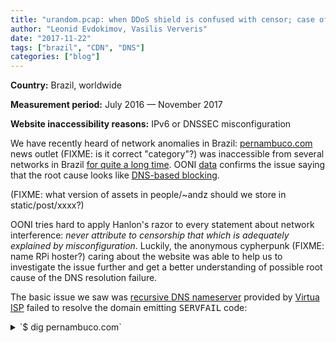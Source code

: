 ```yaml
---
title: "urandom.pcap: when DDoS shield is confused with censor; case of pernambuco.com"
author: "Leonid Evdokimov, Vasilis Ververis"
date: "2017-11-22"
tags: ["brazil", "CDN", "DNS"]
categories: ["blog"]
---
```


**Country:** Brazil, worldwide

**Measurement period:** July 2016 — November 2017

**Website inaccessibility reasons:** IPv6 or DNSSEC misconfiguration


We have recently heard of network anomalies in Brazil:
[pernambuco.com](http://pernambuco.com) news outlet (FIXME: is it correct "category"?) was
inaccessible from several networks in Brazil
[for quite a long time](https://people.torproject.org/~andz/pe/measurements.br.pernambuco.pdf).
OONI [data](https://people.torproject.org/~andz/pe/measurements.br.pernambuco.csv) confirms the issue saying that the root cause looks like
[DNS-based blocking](https://explorer.ooni.torproject.org/measurement/s3YPvS70pxtUQXG5qLv8z2wfafZ98eUzCmxcbYkvSRELpYS2mBWksZCacvAr5GqS?input=http:%2F%2Fwww.pernambuco.com%2Fdiario).

(FIXME: what version of assets in people/~andz should we store in static/post/xxxx?)

OONI tries hard to apply Hanlon's razor to every statement about network
interference: *never attribute to censorship that which is adequately explained
by misconfiguration*.  Luckily, the anonymous cypherpunk (FIXME: name RPi
hoster?) caring about the website was able to help us to investigate the issue
further and get a better understanding of possible root cause of the DNS
resolution failure.

The basic issue we saw was [recursive DNS nameserver](https://en.wikipedia.org/wiki/Domain_Name_System#Recursive_and_caching_name_server)
provided by [Virtua ISP](https://stat.ripe.net/AS28573) failed to resolve the domain emitting
<tt>SERVFAIL</tt> code:

<details><summary>`$ dig pernambuco.com`</summary>
```
; <<>> DiG 9.9.5-9+deb8u12-Debian <<>> pernambuco.com
;; global options: +cmd
;; Got answer:
;; ->>HEADER<<- opcode: QUERY, status: SERVFAIL, id: 17644
;; flags: qr rd ra; QUERY: 1, ANSWER: 0, AUTHORITY: 0, ADDITIONAL: 1

;; OPT PSEUDOSECTION:
; EDNS: version: 0, flags:; udp: 4096
;; QUESTION SECTION:
;pernambuco.com.                        IN      A

;; Query time: 14 msec
;; SERVER: 181.213.132.2#53(181.213.132.2)
;; WHEN: Tue Nov 14 16:27:07 UTC 2017
;; MSG SIZE  rcvd: 43
```
</details>

One of the ways to check if the domain is blocked by some local DNS policy is
an attempt to resolve it directly through [authoritative nameserver](https://en.wikipedia.org/wiki/Domain_Name_System#Authoritative_name_server).
If DNS name resolution works that way it suggests that the case *MAY* be some
misconfiguration and not a DNS-based filtering. And `pernambuco.com` domain was
passing the test:

<details><summary>`$ dig +trace pernambuco.com`</summary>
```
; <<>> DiG 9.9.5-9+deb8u12-Debian <<>> +trace pernambuco.com
;; global options: +cmd
.                       369185  IN      NS      h.root-servers.net.
.                       369185  IN      NS      i.root-servers.net.
.                       369185  IN      NS      e.root-servers.net.
.                       369185  IN      NS      d.root-servers.net.
.                       369185  IN      NS      m.root-servers.net.
.                       369185  IN      NS      f.root-servers.net.
.                       369185  IN      NS      j.root-servers.net.
.                       369185  IN      NS      b.root-servers.net.
.                       369185  IN      NS      k.root-servers.net.
.                       369185  IN      NS      c.root-servers.net.
.                       369185  IN      NS      a.root-servers.net.
.                       369185  IN      NS      l.root-servers.net.
.                       369185  IN      NS      g.root-servers.net.
;; Received 811 bytes from 181.213.132.2#53(181.213.132.2) in 2116 ms

com.                    172800  IN      NS      a.gtld-servers.net.
com.                    172800  IN      NS      l.gtld-servers.net.
com.                    172800  IN      NS      c.gtld-servers.net.
com.                    172800  IN      NS      b.gtld-servers.net.
com.                    172800  IN      NS      j.gtld-servers.net.
com.                    172800  IN      NS      g.gtld-servers.net.
com.                    172800  IN      NS      d.gtld-servers.net.
com.                    172800  IN      NS      m.gtld-servers.net.
com.                    172800  IN      NS      k.gtld-servers.net.
com.                    172800  IN      NS      i.gtld-servers.net.
com.                    172800  IN      NS      e.gtld-servers.net.
com.                    172800  IN      NS      f.gtld-servers.net.
com.                    172800  IN      NS      h.gtld-servers.net.
com.                    86400   IN      DS      30909 8 2 E2D3C916F6DEEAC73294E8268FB5885044A833FC5459588F4A9184CF C41A5766
com.                    86400   IN      RRSIG   DS 8 1 86400 20171127050000 20171114040000 46809 . QSfUCjfWB2/Ulx1L/6BmpR3glCR6vAvtK+N9E332aJ9luPLQ9hycjiZp 4PoEWaDTDt4vQgL6pzgKNt+sGgr3lmbtJAnFEHAKPy/TBv/T8KhcApv8 Ceuwv/yUB1Oo5sUtppNVtNHQKm+jqUQ+MWQe9YNMPTrOi5dT2A3qYktg zhI9fk9gcqNfJkn/Vd/Ol1o+zLqP+yy9MY+xBjky2MPaXY4EaGnZWSQn UCyYH95k0WOuvHl6Q0EYe4jEAqQGQnMjGR/dFHF7WbARoqR92/Ahfsvr 2eAF2CcuIi5/cRKJr10Us3v3QvytZqvhwA6bzu292NYQIS0talFlATDF JRw9vQ==
;; Received 1174 bytes from 192.33.4.12#53(c.root-servers.net) in 3656 ms

pernambuco.com.         172800  IN      NS      americalatina.upx.com.br.
pernambuco.com.         172800  IN      NS      americadonorte.upx.com.br.
CK0POJMG874LJREF7EFN8430QVIT8BSM.com. 86400 IN NSEC3 1 1 0 - CK0Q1GIN43N1ARRC9OSM6QPQR81H5M9A NS SOA RRSIG DNSKEY NSEC3PARAM
CK0POJMG874LJREF7EFN8430QVIT8BSM.com. 86400 IN RRSIG NSEC3 8 2 86400 20171121054756 20171114043756 11324 com. b6a2rTyPdGqgyTGlHBQTry29KsYLpCTg2syg3DiYm4TU2zKm4AgtUmv3 NAnteEWIwXutUsWN1XOri34PxDm9CAcmxKKYN82lXHSnF4O8oEuZJ1Gf Go2D9a8GFCV44T4Cff4MBugeDtUyHwp+yd96IzH+2WtSbJRN/WswmtGI ylA=
CIP56NHTT7TEO7BIRQFIOVC1GSDSNFD0.com. 86400 IN NSEC3 1 1 0 - CIP5L6DBFHE9UAL3LG0PVN426ILSC3GJ NS DS RRSIG
CIP56NHTT7TEO7BIRQFIOVC1GSDSNFD0.com. 86400 IN RRSIG NSEC3 8 2 86400 20171120055405 20171113044405 11324 com. bLisStF5rB/gXGaHOMV9it6Qg4JcERGbaBlvP7KRDyj7d1LlTyjZHWmt V3B2LS0vdjCMlEDxqqwPsO3mL/1GF8WX0z7qrsWf5qYxuegxikhLDamK s9qOIIdFsdNDhnloPa9+e7p9PwM5B0jR07I778+2E7PRIUXZP7D3BSLF K4w=
;; Received 595 bytes from 192.42.93.30#53(g.gtld-servers.net) in 534 ms

pernambuco.com.         14400   IN      A       45.79.193.247
pernambuco.com.         86400   IN      NS      ns2.upx.com.br.
pernambuco.com.         86400   IN      NS      ns1.upx.com.br.
;; Received 193 bytes from 2804:2870:2:1::31#53(americalatina.upx.com.br) in 132 ms
```
</details>

While checking various resolution paths we've found that `ns2.upx.com.br`
having IPv6 address `2001:19f0:ac01:b3:5400:ff:fe46:4676` was not responding
DNS queries. The first assumption we made was that recursive DNS nameserver has
a strong preference to IPv6 over IPv4 and fails fast if IPv6 is not reachable.
But `ns1.upx.com.br` had IPv6 address, so we assumed that something is special
about `ns2.upx.com.br` and we've found out that it was the only authoritative
nameserver having IPv6
[glue record](https://en.wikipedia.org/wiki/Domain_Name_System#Circular_dependencies_and_glue_records)
in the top-level domain zone.

We verified through RIPE Atlas that `ns2.upx.com.br` works without errors
through IPv4 via [DNS/TCP](https://atlas.ripe.net/measurements/10197953/#!probes),
but is broken through IPv6 both via
[DNS/UDP](https://atlas.ripe.net/measurements/10197871/#!probes) and
[DNS/TCP](https://atlas.ripe.net/measurements/10197872/#!probes).

We communicated the issue to [UPX Technologies](https://www.upx.com/)
via email found in [whois](https://en.wikipedia.org/wiki/WHOIS)
and the issue with IPv6 connectivity was fixed really quickly both for
[DNS/TCP](https://atlas.ripe.net/measurements/10199076/#!probes) and
[DNS/UDP](https://atlas.ripe.net/measurements/10199080/#!probes).
Also, UPX CTO confirmed that the way we communicated the issue was the correct
one. We really appreciate that level of cooperation, UPX fixed the issue
for a random stranger from the Internet — we're not their customers,
`pernambuco.com` is.

But the recursive nameserver still was replying with <tt>SERVFAIL</tt> error
:-) The issue was still [affecting lots of Brazilian networks](https://atlas.ripe.net/measurements/10203306/#!probes), but not all
of them: and that's another indicator that it *MAY* be a misconfiguration and
not a network filtering policy. Indeed, the issue also affected lots of
[networks worldwide](https://atlas.ripe.net/measurements/10203314/#!probes)
while `upx.com.br` name hosted at same nameservers had
[no issues with DNS resolving](https://atlas.ripe.net/measurements/10203916/#!general)
from same vantage points.
And the [failure was cached](https://atlas.ripe.net/measurements/10204036/#!probes)
according to consequent resolution latency. So the issue was kinda
"persistent". It was unlikely that IP routing is the root cause. But
`pernambuco.com` was not the only affected domain,
[`aquipe.com.br` was affected too](https://atlas.ripe.net/measurements/10204359/#!probes)
and the failure had same symptoms. But some other domains "hosted" by UPX Technologies were not affected, and
[`dpnet.com.br` was one of properly working domains](https://atlas.ripe.net/measurements/10204294/#!probes).
The common between failing domains was the difference between `NS` records at
top-level domain nameserver and authoritative nameserver that was clearly
visible in `dig +trace`.

And, yes, it was the key. `NS` records for affected domains are
`americadonorte.upx.com.br` and `americalatina.upx.com.br` and these records
are `CNAME` records in `upx.com.br` zone. And
[BIND](https://en.wikipedia.org/wiki/BIND) (the most popular DNS servers)
ignores alike `NS` records.
[RFC 1996, Common DNS Errors](https://tools.ietf.org/html/rfc1912#section-2.4)
that is 11.5 years old today states that: "*Having NS records pointing to
a CNAME is bad and may conflict badly with current BIND servers.  In fact,
current BIND implementations will ignore such records, possibly leading to a
lame delegation*". And it's still the case decade later.  One can verify that
themselves using BIND from Ubuntu 16.04.

<details><summary>Using docker to verify:</summary>
```
root@dom0 # docker run -ti --rm ubuntu:16.04 bash
root@4017200da4e2:~# apt-get update && apt-get -y install bind9 dnsutils
root@4017200da4e2:~# echo 'logging { channel errchan {stderr; severity debug; print-severity yes; print-time yes;}; category default {errchan;}; };' >> /etc/bind/named.conf.local
root@4017200da4e2:~# /usr/sbin/named -f -u bind  &
root@4017200da4e2:~# dig pernambuco.com @127.0.0.1
22-Nov-2017 18:50:41.413 debug 1: fetch: pernambuco.com/A
22-Nov-2017 18:50:41.413 info: skipping nameserver 'americalatina.upx.com.br' because it is a CNAME, while resolving 'pernambuco.com/A'
22-Nov-2017 18:50:41.413 info: skipping nameserver 'americadonorte.upx.com.br' because it is a CNAME, while resolving 'pernambuco.com/A'
22-Nov-2017 18:50:41.413 debug 1: client 127.0.0.1#45827 (pernambuco.com): query failed (SERVFAIL) for pernambuco.com/IN/A at ../../../bin/named/query.c:7773

; <<>> DiG 9.10.3-P4-Ubuntu <<>> pernambuco.com @127.0.0.1
;; global options: +cmd
;; Got answer:
;; ->>HEADER<<- opcode: QUERY, status: SERVFAIL, id: 23719
...
```
</details>

So possible ways to fix the issue are:

- UPX may expand americalatina.upx.com.br and americadonorte.upx.com.br CNAMEs to usual `A` and `AAAA` records
- administrator of the affected website may change americalatina.upx.com.br to ns1.upx.com.br and ns2.upx.com.br in corresponding TLD registry control panel

We've communicated the issue and the way to reproduce it with BIND to UPX on
November, 15th  but still have got no reply. We contacted UPX as we hoped to
"fix" the issue for all UPX customers instead of customers fixing NS records in
top-level domain registry one by one.

We're still quite confident that the case is not intentional "network
interference" but a misconfiguration.  So we publish this text hoping that
it'll be useful to sysadmins of affected websites or as an explanation for the
users who can't reach affected websites.
